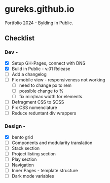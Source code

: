 # gureks.github.io

Portfolio 2024 - Bylding in Public.

## Checklist

### Dev -

- [x] Setup GH-Pages, connect with DNS
- [x] Build in Public - v.01 Release
- [ ] Add a changelog
- [ ] Fix mobile view - responsiveness not working
  - [ ] need to change px to rem
  - [ ] possible change to %
  - [ ] fix min/max width for elements
- [ ] Defragment CSS to SCSS
- [ ] Fix CSS nomenclature
- [ ] Reduce reduntant div wrappers

### Design -

- [x] bento grid
- [ ] Components and modularity translation
- [ ] Stack section
- [ ] Project listing section
- [ ] Play section
- [ ] Navigation
- [ ] Inner Pages - template structure
- [ ] Dark mode variables
